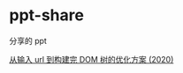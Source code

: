 # ppt-share

分享的 ppt

[从输入 url 到构建完 DOM 树的优化方案 (2020)](https://wsafight.github.io/ppt-share/performance-2020.html)